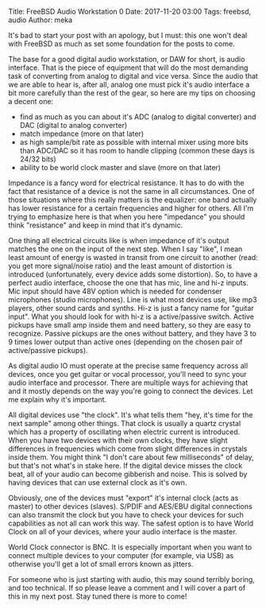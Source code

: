 Title: FreeBSD Audio Workstation 0
Date: 2017-11-20 03:00
Tags: freebsd, audio
Author: meka


It's bad to start your post with an apology, but I must: this one won't deal
with FreeBSD as much as set some foundation for the posts to come.

The base for a good digital audio workstation, or DAW for short, is audio
interface. That is the piece of equipment that will do the most demanding task
of converting from analog to digital and vice versa. Since the audio that we 
are able to hear is, after all, analog one must pick it's audio interface a bit 
more carefully than the rest of the gear, so here are my tips on choosing a 
decent one:

- find as much as you can about it's ADC (analog to digital converter) and DAC
  (digital to analog converter)
- match impedance (more on that later)
- as high sample/bit rate as possible with internal mixer using more bits than
  ADC/DAC so it has room to handle clipping (common these days is 24/32 bits)
- ability to be world clock master and slave (more on that later)

Impedance is a fancy word for electrical resistance. It has to do with the fact
that resistance of a device is not the same in all circumstances. One of those
situations where this really matters is the equalizer: one band actually has 
lower resistance for a certain frequencies and higher for others. All I'm trying
to emphasize here is that when you here "impedance" you should think "resistance"
and keep in mind that it's dynamic.

One thing all electrical circuits like is when impedance of it's output matches
the one on the input of the next step. When I say "like", I mean least amount
of energy is wasted in transit from one circuit to another (read: you get more
signal/noise ratio) and the least amount of distortion is introduced
(unfortunately, every device adds some distortion). So, to have a perfect audio
interface, choose the one that has mic, line and hi-z inputs. Mic input should
have 48V option which is needed for condenser microphones (studio microphones).
Line is what most devices use, like mp3 players, other sound cards and synths.
Hi-z is just a fancy name for "guitar input". What you should look for with hi-z
is a active/passive switch. Active pickups have small amp inside them and need
battery, so they are easy to recognize. Passive pickups are the ones without
battery, and they have 3 to 9 times lower output than active ones (depending on
the chosen pair of active/passive pickups).

As digital audio IO must operate at the precise same frequency across all
devices, once you get guitar or vocal processor, you'll need to sync your audio
interface and processor. There are multiple ways for achieving that and it
mostly depends on the way you're going to connect the devices. Let me explain
why it's important. 

All digital devices use "the clock". It's what tells them "hey, it's time for the 
next sample" among other things. That clock is usually a quartz crystal which has 
a property of oscillating when electric current is introduced. When you have two 
devices with their own clocks, they have slight differences in frequencies which 
come from slight differences in crystals inside them. You might think "I don't 
care about few milliseconds" of delay, but that's not what's in stake here. If 
the digital device misses the clock beat, all of your audio can become gibberish 
and noise. This is solved by having devices that can use external clock as it's own. 

Obviously, one of the devices must "export" it's internal clock (acts as master) 
to other devices (slaves). S/PDIF and AES/EBU digital connections can also transmit 
the clock but you have to check your devices for such capabilities as not all can 
work this way. The safest option is to have World Clock on all of your devices, 
where your audio interface is the master. 

World Clock connector is BNC. It is especially important when you want to connect 
multiple devices to your computer (for example, via USB) as otherwise you'll get 
a lot of small errors known as jitters.

For someone who is just starting with audio, this may sound terribly boring, and 
too technical. If so please leave a comment and I will cover a part of this in my
next post. Stay tuned there is more to come!

